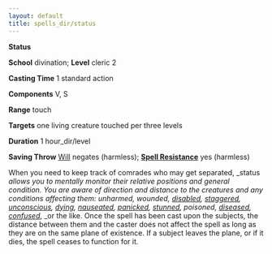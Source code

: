 ```yaml
---
layout: default
title: spells_dir/status
---
```

 **Status**

**School** divination; **Level** cleric 2

**Casting Time** 1 standard action

**Components** V, S

**Range** touch

**Targets** one living creature touched per three levels

**Duration** 1 hour_dir/level

**Saving Throw** [Will](../combat#_will) negates (harmless); **[Spell Resistance](../glossary#_spell-resistance)** yes (harmless)

When you need to keep track of comrades who may get separated, _status _allows you to mentally monitor their relative positions and general condition. You are aware of direction and distance to the creatures and any conditions affecting them: unharmed, wounded, [disabled](../glossary#_disabled), [staggered](../glossary#_staggered), [unconscious](../glossary#_unconscious), [dying](../glossary#_dying), [nauseated](../glossary#_nauseated), [panicked](../glossary#_panicked), [stunned](../glossary#_stunned), poisoned, [diseased](../glossary#_diseases), [confused](../glossary#_confused)_, _or the like. Once the spell has been cast upon the subjects, the distance between them and the caster does not affect the spell as long as they are on the same plane of existence. If a subject leaves the plane, or if it dies, the spell ceases to function for it.


